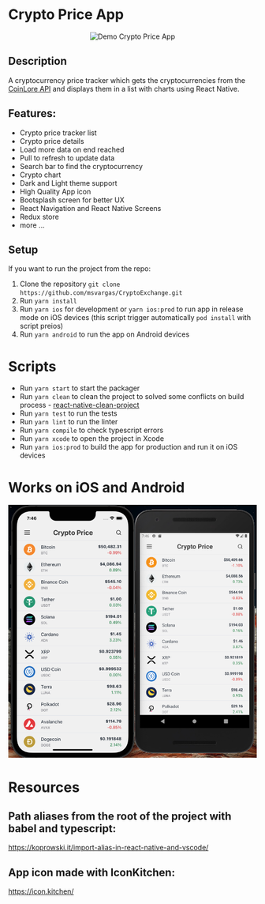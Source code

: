 # Crypto Price App

<p align="center">
    <img src="screenshots/demo.gif" alt="Demo Crypto Price App" width="250"/>
</p>

## Description

A cryptocurrency price tracker which gets the cryptocurrencies from the [CoinLore API](https://www.coinlore.com/cryptocurrency-data-api) and displays them in a list with charts using React Native.

## Features:

- Crypto price tracker list
- Crypto price details
- Load more data on end reached
- Pull to refresh to update data
- Search bar to find the cryptocurrency
- Crypto chart
- Dark and Light theme support
- High Quality App icon
- Bootsplash screen for better UX
- React Navigation and React Native Screens
- Redux store
- more ...

## Setup

If you want to run the project from the repo:

1. Clone the repository `git clone https://github.com/msvargas/CryptoExchange.git`
2. Run `yarn install`
3. Run `yarn ios` for development or `yarn ios:prod` to run app in release mode on iOS devices (this script trigger automatically `pod install` with script preios)
4. Run `yarn android` to run the app on Android devices

# Scripts

- Run `yarn start` to start the packager
- Run `yarn clean` to clean the project to solved some conflicts on build process - [react-native-clean-project](https://www.npmjs.com/package/react-native-clean-project)
- Run `yarn test` to run the tests
- Run `yarn lint` to run the linter
- Run `yarn compile` to check typescript errors
- Run `yarn xcode` to open the project in Xcode
- Run `yarn ios:prod` to build the app for production and run it on iOS devices

# Works on iOS and Android

![Image](screenshots/home.png)

# Resources

## Path aliases from the root of the project with babel and typescript:

https://koprowski.it/import-alias-in-react-native-and-vscode/

## App icon made with IconKitchen:

https://icon.kitchen/
